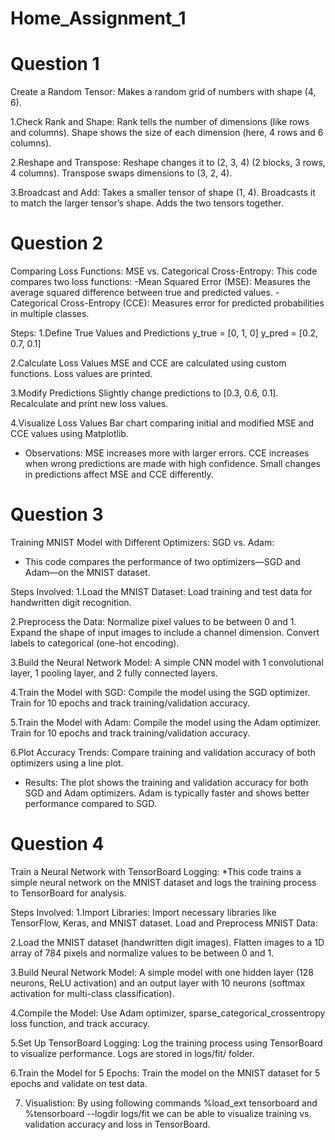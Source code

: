 # Home_Assignment_1

# Question 1
Create a Random Tensor:
Makes a random grid of numbers with shape (4, 6).

1.Check Rank and Shape:
  Rank tells the number of dimensions (like rows and columns).
  Shape shows the size of each dimension (here, 4 rows and 6 columns).

2.Reshape and Transpose:
  Reshape changes it to (2, 3, 4) (2 blocks, 3 rows, 4 columns).
  Transpose swaps dimensions to (3, 2, 4).

3.Broadcast and Add:
  Takes a smaller tensor of shape (1, 4).
  Broadcasts it to match the larger tensor’s shape.
  Adds the two tensors together.

# Question 2
Comparing Loss Functions: MSE vs. Categorical Cross-Entropy:
This code compares two loss functions:
-Mean Squared Error (MSE): Measures the average squared difference between true and predicted values.
-Categorical Cross-Entropy (CCE): Measures error for predicted probabilities in multiple classes.

Steps:
1.Define True Values and Predictions
  y_true = [0, 1, 0]
  y_pred = [0.2, 0.7, 0.1]

2.Calculate Loss Values
  MSE and CCE are calculated using custom functions.
  Loss values are printed.
  
3.Modify Predictions
  Slightly change predictions to [0.3, 0.6, 0.1].
  Recalculate and print new loss values.
  
4.Visualize Loss Values
  Bar chart comparing initial and modified MSE and CCE values using Matplotlib.

* Observations:
  MSE increases more with larger errors.
  CCE increases when wrong predictions are made with high confidence.
  Small changes in predictions affect MSE and CCE differently.

# Question 3
Training MNIST Model with Different Optimizers: SGD vs. Adam:
* This code compares the performance of two optimizers—SGD and Adam—on the MNIST dataset.

Steps Involved:
1.Load the MNIST Dataset:
  Load training and test data for handwritten digit recognition.

2.Preprocess the Data:
  Normalize pixel values to be between 0 and 1.
  Expand the shape of input images to include a channel dimension.
  Convert labels to categorical (one-hot encoding).
  
3.Build the Neural Network Model:
  A simple CNN model with 1 convolutional layer, 1 pooling layer, and 2 fully connected layers.
  
4.Train the Model with SGD:
  Compile the model using the SGD optimizer.
  Train for 10 epochs and track training/validation accuracy.
  
5.Train the Model with Adam:
  Compile the model using the Adam optimizer.
  Train for 10 epochs and track training/validation accuracy.
  
6.Plot Accuracy Trends:
  Compare training and validation accuracy of both optimizers using a line plot.
  
* Results:
  The plot shows the training and validation accuracy for both SGD and Adam optimizers.
  Adam is typically faster and shows better performance compared to SGD.

# Question 4
Train a Neural Network with TensorBoard Logging:
*This code trains a simple neural network on the MNIST dataset and logs the training process to TensorBoard for analysis.

Steps Involved:
1.Import Libraries:
  Import necessary libraries like TensorFlow, Keras, and MNIST dataset.
  Load and Preprocess MNIST Data:

2.Load the MNIST dataset (handwritten digit images).
  Flatten images to a 1D array of 784 pixels and normalize values to be between 0 and 1.
  
3.Build Neural Network Model:
A simple model with one hidden layer (128 neurons, ReLU activation) and an output layer with 10 neurons (softmax activation for multi-class classification).

4.Compile the Model:
  Use Adam optimizer, sparse_categorical_crossentropy loss function, and track accuracy.
  
5.Set Up TensorBoard Logging:
  Log the training process using TensorBoard to visualize performance. Logs are stored in logs/fit/ folder.

6.Train the Model for 5 Epochs:
  Train the model on the MNIST dataset for 5 epochs and validate on test data.

7. Visualistion:
   By using following commands %load_ext tensorboard and %tensorboard --logdir logs/fit we can be able to visualize training vs. validation accuracy and loss in 
TensorBoard.
